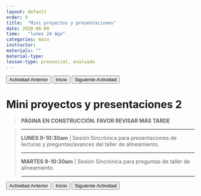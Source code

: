 ```yaml
---
layout: default
order: 9
title:  "Mini proyectos y presentaciones"
date: 2020-06-09
time:   "lunes 24 Ago"
categories: main
instructor: 
materials: ""
material-type:
lesson-type: presencial, evaluada
---
```

<a href="https://pesalerno.github.io/genetica2021/main/2020/08/01/8_alineamiento.html"><button>Actividad Anterior</button></a>		<a href="https://pesalerno.github.io/genetica2021/"><button>Inicio</button></a>    <a href="https://pesalerno.github.io/genetica2021/main/2020/06/10/10_genomica-1.html"><button>Siguiente Actividad</button></a>

# Mini proyectos y presentaciones 2

>**PÁGINA EN CONSTRUCCIÓN. FAVOR REVISAR MÁS TARDE**


> -------------------
> 
> **LUNES 9-10:30am** | Sesión Sincrónica para presentaciones de lecturas y preguntas/avances del taller de alineamiento.
> 
> ------------------------
>
>
> 
> **MARTES 9-10:30am** | Sesión Sincrónica para preguntas de taller de alineamiento. 
> 
> ------------------------
 >
 
<a href="https://pesalerno.github.io/genetica2021/main/2020/08/01/8_alineamiento.html"><button>Actividad Anterior</button></a>		<a href="https://pesalerno.github.io/genetica2021/"><button>Inicio</button></a>    <a href="https://pesalerno.github.io/genetica2021/main/2020/06/10/10_genomica-1.html"><button>Siguiente Actividad</button></a>
